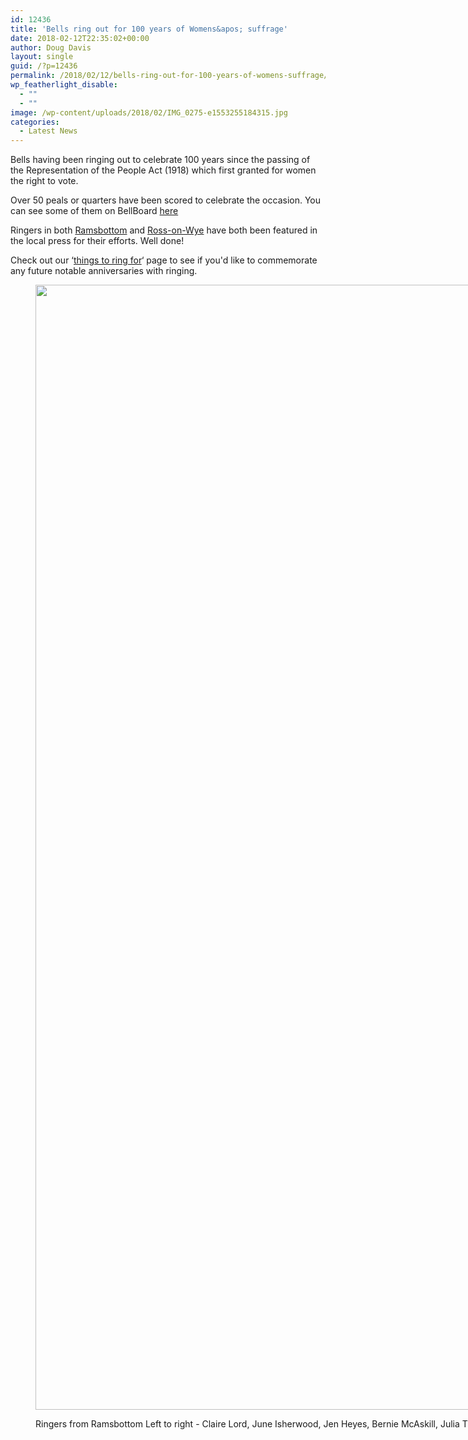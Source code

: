 ```yaml
---
id: 12436
title: 'Bells ring out for 100 years of Womens&apos; suffrage'
date: 2018-02-12T22:35:02+00:00
author: Doug Davis
layout: single
guid: /?p=12436
permalink: /2018/02/12/bells-ring-out-for-100-years-of-womens-suffrage/
wp_featherlight_disable:
  - ""
  - ""
image: /wp-content/uploads/2018/02/IMG_0275-e1553255184315.jpg
categories:
  - Latest News
---
```

Bells having been ringing out to celebrate 100 years since the passing of the Representation of the People Act (1918) which first granted for women the right to vote.

Over 50 peals or quarters have been scored to celebrate the occasion. You can see some of them on BellBoard [here](http://bb.ringingworld.co.uk/event.php?id=7720)

Ringers in both [Ramsbottom](http://www.burytimes.co.uk/news/15986848.Church_bell_ringers_mark_centenary_of_women_getting_the_vote/) and [Ross-on-Wye](http://www.rossgazette.com/article.cfm?id=110936&headline=Ross-on-Wye%20bell%20ringers%20honour%20suffragettes&sectionIs=news&searchyear=2018) have both been featured in the local press for their efforts. Well done!

Check out our &#8216;[things to ring for](/services/pr/things-to-ring-for/)&#8216; page to see if you&apos;d like to commemorate any future notable anniversaries with ringing.<figure id="attachment_12437" aria-describedby="caption-attachment-12437" style="width: 2390px" class="wp-caption aligncenter">

<img loading="lazy" class="wp-image-12437 size-full" src="https://cccbr.org.uk/wp-content/uploads/2018/02/IMG_0275.jpg" alt="" width="2400" height="1800" /> <figcaption id="caption-attachment-12437" class="wp-caption-text">Ringers from Ramsbottom Left to right - Claire Lord, June Isherwood, Jen Heyes, Bernie McAskill, Julia Thomas, Debbie Willsea and Jill Millward</figcaption></figure>
